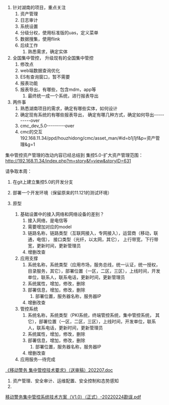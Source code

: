 1. 针对湖南的项目，重点关注
	1. 资产管理
	2. 日志审计
	3. 系统设置
	4. 分级分权，使用标准版的uas，定义菜单
	5. 数据搜集，使用flink
	6. 后续工作
		1. 熟悉需求，确定实体
2. 全国集中管控， 升级现有的全国集中管控
	1. 修改点
	2. web端数据查询优化
	3. ES有查询窗口，暂不需要
	4. 报表功能
	5. 报表导出，有哪些，包含mdm，app等
		1. 最终统一成一个系统，进行报表导出
2. 两件事
	1. 熟悉湖南项目的需求，确定有哪些实体，如何设计
	2. 确定现有系统的有哪些报表导出， 确定有哪几种方式，确定如何导出----------over
	3. cmc_dev_5.0---------over
	4. cmc的交互 192.168.11.34/ppd/houzhidong/cmc/asset_man/#id=b1j1jf&p=资产管理&g=1


集中管控资产管理的改动内容已经总结到
集控5.0-扩大资产管理范围： http://192.168.11.34/index.php?m=story&f=view&storyID=631

请争取本周：
1. 在git上建立集控5.0的开发分支
2. 部署一个开发环境（保留原来的11.121的测试环境）

1. 原型
	1. 基础设置中的接入网络和网络设备的差别？
		1. 接入网络，是电信等
		2. 需要增加对应的model
		3. 链路名称，链路类型（互联网接入，专网接入），运营商（移动，联通，电信）， 接口类型（光纤，以太网，其它）， 上行带宽，下行带宽，更新时间，更新管理员
		4. 增删改查
	2. 应用支撑
		1. 系统名称，系统类型（应用市场，服务总线，统一认证，统一授权，目录服务，其它），部署位置（一区，二区，三区），上线时间，开发单位，联系人，联系电话，更新时间，更新管理员
		2. 系统属性，增加，修改，删除
		3. 部署信息，增加，修改，删除
			1. 部署位置，服务器名称，服务器IP
		4. 增删改查
	3. 管控系统
		1. 系统名称，系统类型（PKI系统，终端管控系统，集中管控系统， 其它），部署位置（一区，二区，三区），上线时间，开发单位，联系人，联系电话，更新时间，更新管理员
		2. 系统属性，增加，修改，删除
		3. 部署信息，增加，修改，删除
			1. 部署位置，服务器名称，服务器IP
		4. 增删改查
	4. 应用服务--待完成

[《移动警务 集中管控技术要求》（送审稿）202207.doc](http://192.168.11.34/index.php?m=file&f=download&fileID=49558&sid=0glq28pvu9k48nt0o7p99j1nr1)

1. 资产管理、安全审计、运维配置、安全控制和态势感知
2. 

[移动警务集中管控系统技术方案（V1.0）（正式）-20220224勘误.pdf](http://192.168.11.34/index.php?m=file&f=download&fileID=49559&sid=0glq28pvu9k48nt0o7p99j1nr1)


